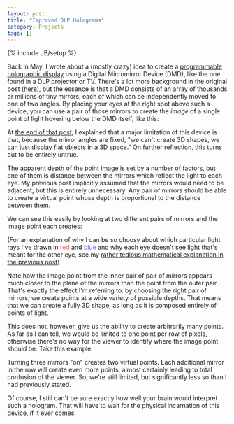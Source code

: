 ```yaml
---
layout: post
title: "Improved DLP Holograms"
category: Projects
tags: []
---
```

{% include JB/setup %}

Back in May, I wrote about a (mostly crazy) idea to create a [programmable holographic display](/2012/05/20/programmable-holograms/) using a Digital Micromirror Device (DMD), like the one found in a DLP projector or TV. There's a lot more background in the original post ([here](/2012/05/20/programmable-holograms/)), but the essence is that a DMD consists of an array of thousands or millions of tiny mirrors, each of which can be independently moved to one of two angles. By placing your eyes at the right spot above such a device, you can use a pair of those mirrors to create the *image* of a single point of light hovering below the DMD itself, like this:

<object data="/img/2012-05-21/DLP_holo_point.svg" type="image/svg+xml" style="height:350px">
</object>

At [the end of that post](/2012/05/20/programmable-holograms/#conclusion), I explained that a major limitation of this device is that, because the mirror angles are fixed, "we can't create 3D shapes, we can just display flat objects in a 3D space." On further reflection, this turns out to be entirely untrue. 

The apparent depth of the point image is set by a number of factors, but one of them is distance between the mirrors which reflect the light to each eye. My previous post implicitly assumed that the mirrors would need to be adjacent, but this is entirely unnecessary. Any pair of mirrors should be able to create a virtual point whose depth is proportional to the distance between them. 

We can see this easily by looking at two different pairs of mirrors and the image point each creates:

<object data="/img/2012-08-19/DLP_multi_point.svg" type="image/svg+xml" style="height:350px">
</object>

(For an explanation of why I can be so choosy about which particular light rays I've drawn in <font color="ff6464">red</font> and <font color="6464ff">blue</font> and why each eye doesn't see light that's meant for the other eye, see my [rather tedious mathematical explanation in the previous post](/2012/05/20/programmable-holograms/#problem_1_seeing_all_the_mirrors))

Note how the image point from the inner pair of pair of mirrors appears much closer to the plane of the mirrors than the point from the outer pair. That's exactly the effect I'm referring to: by choosing the right pair of mirrors, we create points at a wide variety of possible depths. That means that we can create a fully 3D shape, as long as it is composed entirely of points of light.

This does not, however, give us the ability to create arbitrarily many points. As far as I can tell, we would be limited to one point per row of pixels, otherwise there's no way for the viewer to identify where the image point should be. Take this example:

<object data="/img/2012-08-19/DLP_multi_point_confused.svg" type="image/svg+xml" style="height:350px">
</object>

Turning three mirrors "on" creates two virtual points. Each additional mirror in the row will create even more points, almost certainly leading to total confusion of the viewer. So, we're still limited, but significantly less so than I had previously stated.

Of course, I still can't be sure exactly how well your brain would interpret such a hologram. That will have to wait for the physical incarnation of this device, if it ever comes.